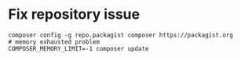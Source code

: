 # Fix repository issue
```
composer config -g repo.packagist composer https://packagist.org
# memory exhausted problem
COMPOSER_MEMORY_LIMIT=-1 composer update
```
